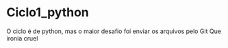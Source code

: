 # Ciclo1_python
O ciclo é de python, mas o maior desafio foi enviar os arquivos pelo Git
Que ironia cruel
